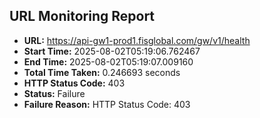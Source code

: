 ## URL Monitoring Report

- **URL:** https://api-gw1-prod1.fisglobal.com/gw/v1/health
- **Start Time:** 2025-08-02T05:19:06.762467
- **End Time:** 2025-08-02T05:19:07.009160
- **Total Time Taken:** 0.246693 seconds
- **HTTP Status Code:** 403
- **Status:** Failure
- **Failure Reason:** HTTP Status Code: 403

